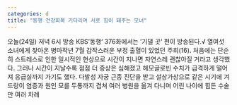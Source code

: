 ```yaml
---
categories: d
title: "동행 건강회복 기다리며 서로 힘이 돼주는 모녀"
---
```

오늘(24일) 저녁 6시 방송 KBS’동행‘ 376화에서는 ’기댈 곳‘ 편이 방송된다.√ 열여섯 소녀에게 찾아온 병마작년 7월 갑작스러운 부정 출혈이 있었던 주희(16). 처음에는 단순히 스트레스로 인한 일시적인 현상으로 시간이 지나면 자연스레 괜찮아질 거라고 생각했다. 그러나 시간이 지날수록 점점 더 증상은 심해졌고 헤모글로빈 수치가 급격하게 떨어져 응급실까지 가기도 했다. 다발성 자궁 근종 진단을 받고 설상가상으로 같은 시기에 겨드랑이 염증과 원인 모를 두통까지 겹쳐 여러 병원을 옮겨 다니며 어린 나이에 힘든 수술만 여러 차례